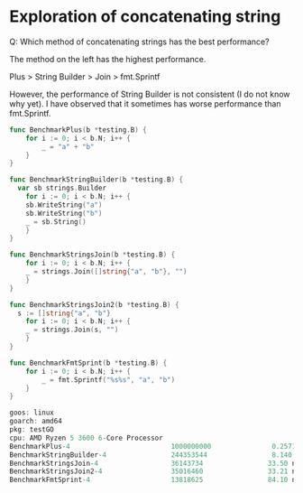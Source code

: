 # Exploration of concatenating string

Q: Which method of concatenating strings has the best performance?

The method on the left has the highest performance.

Plus > String Builder > Join > fmt.Sprintf

However, the performance of String Builder is not consistent (I do not know why yet).
I have observed that it sometimes has worse performance than fmt.Sprintf.

```go
func BenchmarkPlus(b *testing.B) {
	for i := 0; i < b.N; i++ {
		_ = "a" + "b"
	}
}

func BenchmarkStringBuilder(b *testing.B) {
  var sb strings.Builder
	for i := 0; i < b.N; i++ {
    sb.WriteString("a")
    sb.WriteString("b")
    _ = sb.String()
	}
}

func BenchmarkStringsJoin(b *testing.B) {
	for i := 0; i < b.N; i++ {
    _ = strings.Join([]string{"a", "b"}, "")
	}
}

func BenchmarkStringsJoin2(b *testing.B) {
  s := []string{"a", "b"}
	for i := 0; i < b.N; i++ {
    _ = strings.Join(s, "")
	}
}

func BenchmarkFmtSprint(b *testing.B) {
	for i := 0; i < b.N; i++ {
		_ = fmt.Sprintf("%s%s", "a", "b")
	}
}
```

```go
goos: linux
goarch: amd64
pkg: testGO
cpu: AMD Ryzen 5 3600 6-Core Processor
BenchmarkPlus-4                         1000000000               0.2571 ns/op
BenchmarkStringBuilder-4                244353544                8.140 ns/op
BenchmarkStringsJoin-4                  36143734                33.50 ns/op
BenchmarkStringsJoin2-4                 35016460                33.21 ns/op
BenchmarkFmtSprint-4                    13818625                84.10 ns/op
```
